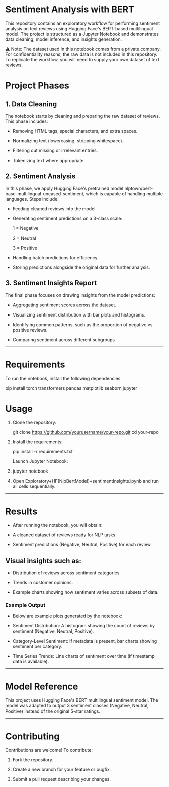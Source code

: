 # Sentiment Analysis with BERT

This repository contains an exploratory workflow for performing sentiment analysis on text reviews using Hugging Face's BERT-based multilingual model. The project is structured as a Jupyter Notebook and demonstrates data cleaning, model inference, and insights generation.

⚠️ Note: The dataset used in this notebook comes from a private company. For confidentiality reasons, the raw data is not included in this repository. To replicate the workflow, you will need to supply your own dataset of text reviews.


# Project Phases

## 1. Data Cleaning

The notebook starts by cleaning and preparing the raw dataset of reviews. This phase includes:

- Removing HTML tags, special characters, and extra spaces.

- Normalizing text (lowercasing, stripping whitespace).

- Filtering out missing or irrelevant entries.

- Tokenizing text where appropriate.


## 2. Sentiment Analysis

In this phase, we apply Hugging Face's pretrained model nlptown/bert-base-multilingual-uncased-sentiment, which is capable of handling multiple languages. Steps include:

- Feeding cleaned reviews into the model.

- Generating sentiment predictions on a 3-class scale:

  1 = Negative

  2 = Neutral

  3 = Positive

- Handling batch predictions for efficiency.

- Storing predictions alongside the original data for further analysis.

## 3. Sentiment Insights Report

The final phase focuses on drawing insights from the model predictions:

- Aggregating sentiment scores across the dataset.

- Visualizing sentiment distribution with bar plots and histograms.

- Identifying common patterns, such as the proportion of negative vs. positive reviews.

- Comparing sentiment across different subgroups 

---

# Requirements

To run the notebook, install the following dependencies:

pip install torch transformers pandas matplotlib seaborn jupyter

# Usage

1. Clone the repository:

    git clone https://github.com/yourusername/your-repo.git
    cd your-repo

2. Install the requirements:

    pip install -r requirements.txt

    Launch Jupyter Notebook:

3. jupyter notebook

4. Open Exploratory+HF(NlpBertModel)+sentimentInsights.ipynb and run all cells sequentially.

---

# Results

- After running the notebook, you will obtain:

- A cleaned dataset of reviews ready for NLP tasks.

- Sentiment predictions (Negative, Neutral, Positive) for each review.

## Visual insights such as:

- Distribution of reviews across sentiment categories.

- Trends in customer opinions.

- Example charts showing how sentiment varies across subsets of data.

### Example Output

- Below are example plots generated by the notebook:

- Sentiment Distribution: A histogram showing the count of reviews by sentiment (Negative, Neutral, Positive).

- Category-Level Sentiment: If metadata is present, bar charts showing sentiment per category.

- Time Series Trends: Line charts of sentiment over time (if timestamp data is available).

---

# Model Reference

This project uses Hugging Face's BERT multilingual sentiment model. The model was adapted to output 3 sentiment classes (Negative, Neutral, Positive) instead of the original 5-star ratings.

---

# Contributing

Contributions are welcome! To contribute:

1. Fork the repository.

2. Create a new branch for your feature or bugfix.

3. Submit a pull request describing your changes.
